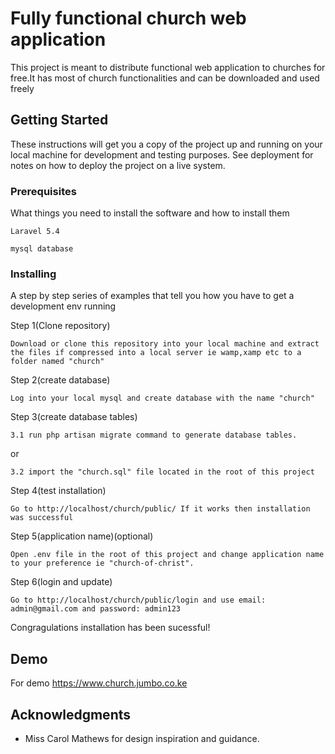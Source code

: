 # Fully functional church web application

This project is meant to distribute functional web application to churches for free.It has most of church functionalities and can be downloaded and used freely

## Getting Started

These instructions will get you a copy of the project up and running on your local machine for development and testing purposes. See deployment for notes on how to deploy the project on a live system.

### Prerequisites

What things you need to install the software and how to install them

```
Laravel 5.4
```
```
mysql database
```

### Installing

A step by step series of examples that tell you how you have to get a development env running

Step 1(Clone repository)

```
Download or clone this repository into your local machine and extract the files if compressed into a local server ie wamp,xamp etc to a folder named "church"
```

Step 2(create database)

```
Log into your local mysql and create database with the name "church"
```

Step 3(create database tables)

```
3.1 run php artisan migrate command to generate database tables.
```
or
```
3.2 import the "church.sql" file located in the root of this project
```

Step 4(test installation)

```
Go to http://localhost/church/public/ If it works then installation was successful
```

Step 5(application name)(optional)

```
Open .env file in the root of this project and change application name to your preference ie "church-of-christ".
```

Step 6(login and update)

```
Go to http://localhost/church/public/login and use email: admin@gmail.com and password: admin123
```

Congragulations installation has been sucessful!


## Demo
For demo https://www.church.jumbo.co.ke

## Acknowledgments

* Miss Carol Mathews for design inspiration and guidance.
